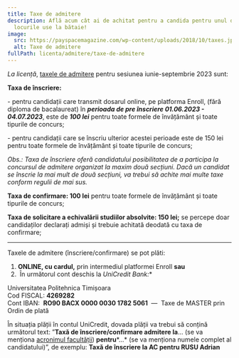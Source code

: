 ```yaml
---
title: Taxe de admitere
description: Află acum cât ai de achitat pentru a candida pentru unul din
  locurile use la bătaie!
image:
  src: https://payspacemagazine.com/wp-content/uploads/2018/10/taxes.jpg
  alt: Taxe de admitere
fullPath: licenta/admitere/taxe-de-admitere
---
```

*La licență*, [taxele de admitere](https://www.upt.ro/img/files/hca/2023/HCA_13_taxe_admitere_2023.pdf) pentru sesiunea iunie-septembrie 2023 sunt:

**Taxa de înscriere:**

\- pentru candidații care transmit dosarul online, pe platforma Enroll, (fără diploma de bacalaureat) în ***perioada de pre înscriere 01.06.2023 - 04.07.2023***, este de ***100 lei*** pentru toate formele de învățământ și toate tipurile de concurs;

\- pentru candidații care se înscriu ulterior acestei perioade este de 150 lei pentru toate formele de învățământ și toate tipurile de concurs;

*Obs.: Taxa de înscriere oferă candidatului posibilitatea de a participa la concursul de admitere organizat la maxim două secțiuni. Dacă un candidat se înscrie la mai mult de două secțiuni, va trebui să achite mai multe taxe conform regulii de mai sus.*

**Taxa de confirmare: 100 lei** pentru toate  formele de învățământ și toate tipurile de concurs;

**Taxa de solicitare a echivalării studiilor absolvite: 150 lei;** se percepe doar candidaților declarați admiși și trebuie achitată deodată cu taxa de confirmare; 

- - -

Taxele de admitere (înscriere/confirmare) se pot plăti:

1. **ONLINE, cu cardul,** prin intermediul platformei Enroll **sau**
2.  În următorul cont deschis la **UniCredit Bank*:**

Universitatea Politehnica Timișoara\
Cod FISCAL: **4269282**\
Cont IBAN:  **RO90 BACX 0000 0030 1782 5061**  —  Taxe de MASTER prin Ordin de plată

În situația plății în contul UniCredit, dovada plății va trebui să conțină următorul text: ”**Taxă de înscriere/confirmare admitere la**... (se va menționa [acronimul facultății](http://www.upt.ro/img/files/2019-2020/admitere/licenta/Acronime_facultati.pdf)) **pentru***...* (se va menționa numele complet al candidatului)”, de exemplu: **Taxă de înscriere la AC pentru RUSU Adrian**